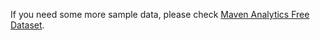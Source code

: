 If you need some more sample data, please check [Maven Analytics Free Dataset](https://mavenanalytics.io/data-playground).